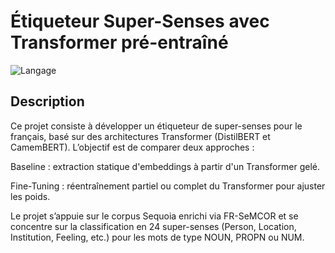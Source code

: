 # Étiqueteur Super-Senses avec Transformer pré-entraîné

![Langage](https://img.shields.io/badge/langage-Python-blue.svg)

## Description

Ce projet consiste à développer un étiqueteur de super-senses pour le français, basé sur des architectures Transformer (DistilBERT et CamemBERT). L’objectif est de comparer deux approches :

Baseline : extraction statique d'embeddings à partir d'un Transformer gelé.

Fine-Tuning : réentraînement partiel ou complet du Transformer pour ajuster les poids.

Le projet s’appuie sur le corpus Sequoia enrichi via FR-SeMCOR et se concentre sur la classification en 24 super-senses (Person, Location, Institution, Feeling, etc.) pour les mots de type NOUN, PROPN ou NUM.
